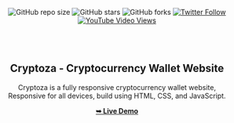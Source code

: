 <div align="center">
  
  ![GitHub repo size](https://img.shields.io/github/repo-size/codewithsadee/cryptoza)
  ![GitHub stars](https://img.shields.io/github/stars/codewithsadee/cryptoza?style=social)
  ![GitHub forks](https://img.shields.io/github/forks/codewithsadee/cryptoza?style=social)
  [![Twitter Follow](https://img.shields.io/twitter/follow/codewithsadee?style=social)](https://twitter.com/intent/follow?screen_name=codewithsadee)
  [![YouTube Video Views](https://img.shields.io/youtube/views/QqCHZhRCFF8?style=social)](https://youtu.be/QqCHZhRCFF8)

  <br />
  <br />

  <h2 align="center">Cryptoza - Cryptocurrency Wallet Website</h2>

  Cryptoza is a fully responsive cryptocurrency wallet website, <br />Responsive for all devices, build using HTML, CSS, and JavaScript.

  <a href="https://codewithsadee.github.io/cryptoza/"><strong>➥ Live Demo</strong></a>

</div>
